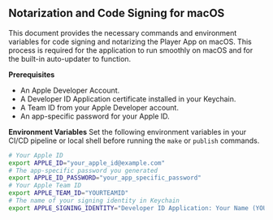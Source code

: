 ## Notarization and Code Signing for macOS

This document provides the necessary commands and environment variables for code signing and notarizing the Player App on macOS. This process is required for the application to run smoothly on macOS and for the built-in auto-updater to function.

**Prerequisites**
- An Apple Developer Account.
- A Developer ID Application certificate installed in your Keychain.
- A Team ID from your Apple Developer account.
- An app-specific password for your Apple ID.

**Environment Variables**
Set the following environment variables in your CI/CD pipeline or local shell before running the `make` or `publish` commands.

```bash
# Your Apple ID
export APPLE_ID="your_apple_id@example.com"
# The app-specific password you generated
export APPLE_ID_PASSWORD="your_app_specific_password"
# Your Apple Team ID
export APPLE_TEAM_ID="YOURTEAMID"
# The name of your signing identity in Keychain
export APPLE_SIGNING_IDENTITY="Developer ID Application: Your Name (YOURTEAMID)"
